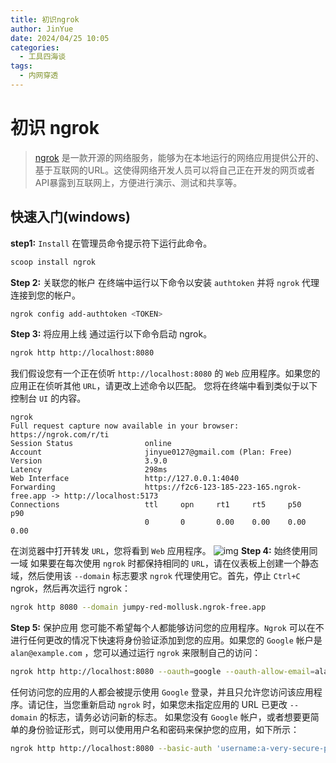 ```yaml
---
title: 初识ngrok
author: JinYue
date: 2024/04/25 10:05
categories:
  - 工具四海谈
tags:
  - 内网穿透
---
```


# 初识 **ngrok**

> [ngrok](https://ngrok.com/docs/) 是一款开源的网络服务，能够为在本地运行的网络应用提供公开的、基于互联网的URL。这使得网络开发人员可以将自己正在开发的网页或者API暴露到互联网上，方便进行演示、测试和共享等。

## 快速入门(windows)

**step1:** `Install` 在管理员命令提示符下运行此命令。

```bash
scoop install ngrok
```

**Step 2:** 关联您的帐户
在终端中运行以下命令以安装 `authtoken` 并将 `ngrok` 代理连接到您的帐户。

```bash
ngrok config add-authtoken <TOKEN>
```

**Step 3:** 将应用上线
通过运行以下命令启动 ngrok。

```bash
ngrok http http://localhost:8080
```

我们假设您有一个正在侦听 `http://localhost:8080` 的 `Web` 应用程序。如果您的应用正在侦听其他 `URL`，请更改上述命令以匹配。
您将在终端中看到类似于以下控制台 `UI` 的内容。

```text
ngrok
Full request capture now available in your browser: https://ngrok.com/r/ti
Session Status                online
Account                       jinyue0127@gmail.com (Plan: Free)
Version                       3.9.0
Latency                       298ms
Web Interface                 http://127.0.0.1:4040
Forwarding                    https://f2c6-123-185-223-165.ngrok-free.app -> http://localhost:5173
Connections                   ttl     opn     rt1     rt5     p50     p90
                              0       0       0.00    0.00    0.00    0.00
```

在浏览器中打开转发 `URL`，您将看到 `Web` 应用程序。
![img](https://jiny127.oss-cn-hangzhou.aliyuncs.com/typora/img.png)
**Step 4:** 始终使用同一域
如果要在每次使用 `ngrok` 时都保持相同的 `URL`，请在仪表板上创建一个静态域，然后使用该 `--domain` 标志要求 `ngrok`
代理使用它。首先，停止 `Ctrl+C` ngrok，然后再次运行 ngrok：

```bash
ngrok http 8080 --domain jumpy-red-mollusk.ngrok-free.app
```

**Step 5:** 保护应用
您可能不希望每个人都能够访问您的应用程序。`Ngrok`
可以在不进行任何更改的情况下快速将身份验证添加到您的应用。如果您的 `Google` 帐户是 `alan@example.com`
，您可以通过运行 `ngrok` 来限制自己的访问：

```bash
ngrok http http://localhost:8080 --oauth=google --oauth-allow-email=alan@example.com
```

任何访问您的应用的人都会被提示使用 `Google` 登录，并且只允许您访问该应用程序。请记住，当您重新启动 `ngrok` 时，如果您未指定应用的
URL 已更改 `--domain` 的标志，请务必访问新的标志。
如果您没有 `Google` 帐户，或者想要更简单的身份验证形式，则可以使用用户名和密码来保护您的应用，如下所示：

```bash
ngrok http http://localhost:8080 --basic-auth 'username:a-very-secure-password'
```
